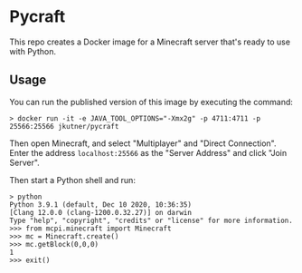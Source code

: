 # Pycraft

This repo creates a Docker image for a Minecraft server that's ready to use with Python.

## Usage

You can run the published version of this image by executing the command:

```
> docker run -it -e JAVA_TOOL_OPTIONS="-Xmx2g" -p 4711:4711 -p 25566:25566 jkutner/pycraft
```

Then open Minecraft, and select "Multiplayer" and "Direct Connection". Enter the address `localhost:25566` as the "Server Address" and click "Join Server".

Then start a Python shell and run:

```
> python
Python 3.9.1 (default, Dec 10 2020, 10:36:35)
[Clang 12.0.0 (clang-1200.0.32.27)] on darwin
Type "help", "copyright", "credits" or "license" for more information.
>>> from mcpi.minecraft import Minecraft
>>> mc = Minecraft.create()
>>> mc.getBlock(0,0,0)
1
>>> exit()
```
